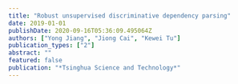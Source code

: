 ```yaml
---
title: "Robust unsupervised discriminative dependency parsing"
date: 2019-01-01
publishDate: 2020-09-16T05:36:09.495064Z
authors: ["Yong Jiang", "Jiong Cai", "Kewei Tu"]
publication_types: ["2"]
abstract: ""
featured: false
publication: "*Tsinghua Science and Technology*"
---
```


